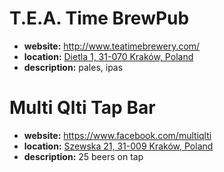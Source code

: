 # T.E.A. Time BrewPub
- **website:** http://www.teatimebrewery.com/
- **location:** [Dietla 1, 31-070 Kraków, Poland](https://www.google.com/maps/place/Tea+Time/@50.0500701,19.9344161,17z/data=!4m12!1m6!3m5!1s0x47165b6eb9aba343:0x98f6f56f112059ac!2sTea+Time!8m2!3d50.0500667!4d19.9366048!3m4!1s0x47165b6eb9aba343:0x98f6f56f112059ac!8m2!3d50.0500667!4d19.9366048)
- **description:** pales, ipas

# Multi Qlti Tap Bar
- **website:** https://www.facebook.com/multiqlti
- **location:** [Szewska 21, 31-009 Kraków, Poland](https://www.google.com/maps/place/Multi+Qlti+Tap+Bar/@50.0628314,19.9321213,17z/data=!4m8!1m2!2m1!1s+Hinweise+zum+Datenschutz+bei+Google+Multi+Qlti+Tap+Bar!3m4!1s0x0:0xbb928bb153441937!8m2!3d50.0628281!4d19.9343102)
- **description:** 25 beers on tap
